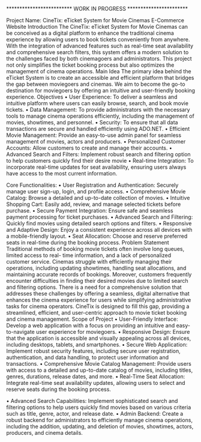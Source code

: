 ************************* WORK IN PROGRESS ***********************


Project Name:
CineTix: eTicket System for Movie Cinemas E-Commerce Website
Introduction
The CineTix: eTicket System for Movie Cinemas can be conceived as a digital platform to enhance the traditional cinema experience by allowing users to book tickets conveniently from anywhere. With the integration of advanced features such as real-time seat availability and comprehensive search filters, this system offers a modern solution to the challenges faced by both cinemagoers and administrators. This project not only simplifies the ticket booking process but also optimizes the management of cinema operations.
Main Idea
The primary idea behind the eTicket System is to create an accessible and efficient platform that bridges the gap between moviegoers and cinemas. We aim to become the go-to destination for moviegoers by offering an intuitive and user-friendly booking experience.
Objectives
•	User Experience: To deliver a seamless and intuitive platform where users can easily browse, search, and book movie tickets.
•	Data Management: To provide administrators with the necessary tools to manage cinema operations efficiently, including the management of movies, showtimes, and personnel.
•	Security: To ensure that all data transactions are secure and handled efficiently using ADO.NET.
•	Efficient Movie Management: Provide an easy-to-use admin panel for seamless management of movies, actors and producers.
•	Personalized Customer Accounts: Allow customers to create and manage their accounts.
•	Advanced Search and Filters: Implement robust search and filtering option to help customers quickly find their desire movie
•	Real-time Integration: To incorporate real-time updates for seat availability, ensuring users always have access to the most current information.
 
Core Functionalities:
•	User Registration and Authentication: Securely manage user sign-up, login, and profile access.
•	Comprehensive Movie Catalog: Browse a detailed and up-to-date collection of movies.
•	Intuitive Shopping Cart: Easily add, review, and manage selected tickets before purchase.
•	Secure Payment Integration: Ensure safe and seamless payment processing for ticket purchases.
•	Advanced Search and Filtering: Quickly find movies using detailed search options and filters.
•	Responsive and Adaptive Design: Enjoy a consistent experience across all devices with a mobile-friendly layout.
•	Seat Allocation: Choose and reserve preferred seats in real-time during the booking process.
Problem Statement
Traditional methods of booking movie tickets often involve long queues, limited access to real- time information, and a lack of personalized customer service. Cinemas struggle with efficiently managing their operations, including updating showtimes, handling seat allocations, and maintaining accurate records of bookings. Moreover, customers frequently encounter difficulties in finding their desired movies due to limited search and filtering options. There is a need for a comprehensive solution that addresses these challenges by offering a seamless, digital alternative that enhances the cinema experience for users while simplifying administrative tasks for cinema operators. CineTix is designed to fill this gap, providing a streamlined, efficient, and user-centric approach to movie ticket booking and cinema management.
Scope of Project
•	User-Friendly Interface: Develop a web application with a focus on providing an intuitive and easy-to-navigate user experience for moviegoers.
•	Responsive Design: Ensure that the application is accessible and visually appealing across all devices, including desktops, tablets, and smartphones.
•	Secure Web Application: Implement robust security features, including secure user registration, authentication, and data handling, to protect user information and transactions.
•	Comprehensive Movie Catalog Management: Provide users with access to a detailed and up-to-date catalog of movies, including titles, genres, durations, release dates, and more.
•	Real-Time Seat Allocation: Integrate real-time seat availability updates, allowing users to select and reserve seats during the booking process.
 
•	Advanced Search Capabilities: Implement sophisticated search and filtering options to help users quickly find movies based on various criteria such as title, genre, actor, and release date.
•	Admin Backend: Create a robust backend for administrators to efficiently manage cinema operations, including the addition, updating, and deletion of movies, showtimes, actors, producers, and cinema details.
